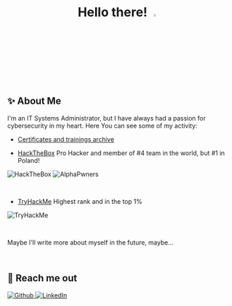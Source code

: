# <div align="center"> Hello there! <img src="https://media.giphy.com/media/hvRJCLFzcasrR4ia7z/giphy.gif" width="4%">

## ✨ About Me

I'm an IT Systems Administrator, but I have always had a passion for cybersecurity in my heart.
Here You can see some of my activity:

- [Certificates and trainings archive](https://github.com/rafalszponarski/rafalszponarski/tree/master/Technical%20Certificates)


- [HackTheBox](https://app.hackthebox.com/profile/220734) Pro Hacker and member of #4 team in the world, but #1 in Poland!

<img src="https://www.hackthebox.com/badge/image/220734" alt="HackTheBox"> <img src="https://www.hackthebox.com/badge/team/image/673" alt="AlphaPwners">

&nbsp;

- [TryHackMe](https://tryhackme.com/p/rafal301) Highest rank and in the top 1%  

<img src="https://tryhackme-badges.s3.amazonaws.com/rafal301.png" alt="TryHackMe">

&nbsp;

Maybe I'll write more about myself in the future, maybe...

&nbsp;

## 🔗 Reach me out
<a href="https://github.com/rafalszponarski" target="_blank"><img alt="Github" src="https://img.shields.io/badge/GitHub-%2312100E.svg?&style=for-the-badge&logo=Github&logoColor=white" />
<a href="https://www.linkedin.com/in/rafalszponarski/" target="_blank"><img alt="LinkedIn" src="https://img.shields.io/badge/linkedin-%230077B5.svg?&style=for-the-badge&logo=linkedin&logoColor=white" />
